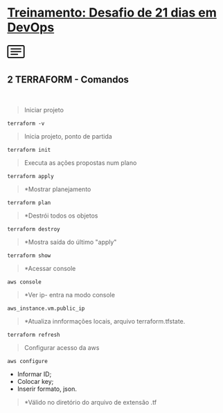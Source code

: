 # [Treinamento: Desafio de 21 dias em DevOps](../../README.md)
[![menu](../../assets/menu.png)](./terraform.md)   
## 2 TERRAFORM - Comandos

<br>


> Iniciar projeto
```
terraform -v
```

> Inicia projeto, ponto de partida
```
terraform init
```

> Executa as ações propostas num plano
```
terraform apply
```

> *Mostrar planejamento
```
terraform plan
```

> *Destrói todos os objetos
```
terraform destroy
```

> *Mostra saída do último "apply"
```
terraform show
```

> *Acessar console
```
aws console
```


> *Ver ip- entra na modo console
```
aws_instance.vm.public_ip
```

> *Atualiza innformações locais, arquivo terraform.tfstate.
```
terraform refresh
```

> Configurar acesso da aws
```
aws configure
```
* Informar ID;
* Colocar key;
* Inserir formato, json.

>   *Válido no diretório do arquivo de extensão .tf